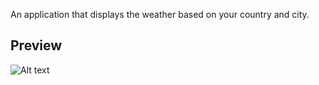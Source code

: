 An application that displays the weather based on your country and city.

## Preview
![Alt text](https://i.imgur.com/i4orF00.png)
